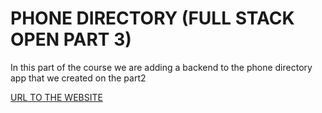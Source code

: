 # PHONE DIRECTORY (FULL STACK OPEN PART 3)
In this part of the course we are adding a backend to the phone directory app that we created on the part2

[URL TO THE WEBSITE](https://railway.app/project/d1d65882-bb19-4b3d-ad98-e646eb0ba513/service/b66459b7-affd-4411-b919-0553c8e3f38f)
